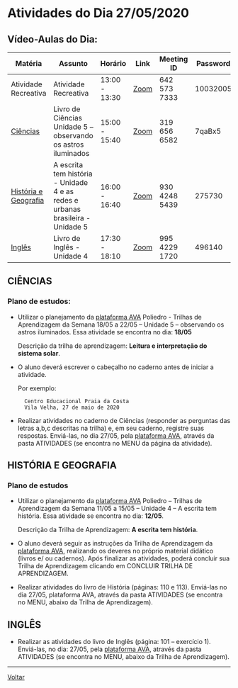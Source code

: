 # Atividades do Dia 27/05/2020


## Vídeo-Aulas do Dia:

| Matéria | Assunto |Horário | Link | Meeting ID | Password |
|---------|---------|--------|------|------------|----------|
| Atividade Recreativa | Atividade Recreativa | 13:00 - 13:30 | [Zoom](https://us04web.zoom.us/j/6425737333?pwd=Y015MWphNlVkVWJlTUlNUS9UM05mdz09) | 642 573 7333 | 10032005 |
| [Ciências](#ciências) | Livro de Ciências Unidade 5 – observando os astros iluminados | 15:00 - 15:40 | [Zoom](https://zoom.us/j/3196566582?pwd=cFNUb3BrREpzanpQV2toZ09RbjFnUT09) | 319 656 6582 | 7qaBx5 |
| [História e Geografia](#história-e-geografia) | A escrita tem história - Unidade 4 e as redes e urbanas brasileira - Unidade 5 | 16:00 - 16:40 | [Zoom](https://zoom.us/j/93042485439?pwd=anFobE1mRnltUTFadFhOcFc1RGV3Zz09) | 930 4248 5439 | 275730 |
| [Inglês](#inglês) | Livro de Inglês - Unidade 4 | 17:30 - 18:10 | [Zoom](https://zoom.us/j/99542291720?pwd=VHRTbWlmVFBzcDJJWkFYN1N3eklIZz09) | 995 4229 1720 | 496140 | 


## CIÊNCIAS

### Plano de estudos:

* Utilizar o planejamento da [plataforma AVA] Poliedro - Trilhas de Aprendizagem da Semana 18/05 a 22/05 – Unidade 5 – observando os astros iluminados. Essa atividade se encontra no dia: **18/05**

  Descrição da trilha de aprendizagem: **Leitura e interpretação do sistema solar**.

* O aluno deverá escrever o cabeçalho no caderno antes de iniciar a atividade.

  Por exemplo:

        Centro Educacional Praia da Costa
        Vila Velha, 27 de maio de 2020

* Realizar atividades no caderno de Ciências (responder as perguntas das letras a,b,c descritas na trilha) e, em seu caderno, registre suas respostas. Enviá-las, no dia 27/05, pela [plataforma AVA], através da pasta ATIVIDADES (se encontra no MENU da página da atividade).

## HISTÓRIA E GEOGRAFIA

### Plano de estudos

* Utilizar o planejamento da [plataforma AVA] Poliedro – Trilhas de Aprendizagem da Semana 11/05 a 15/05 – Unidade 4 – A escrita tem história. Essa atividade se encontra no dia: **12/05**.

  Descrição da Trilha de Aprendizagem: **A escrita tem história**.
  
* O aluno deverá seguir as instruções da Trilha de Aprendizagem da [plataforma AVA], realizando os deveres no próprio material didático (livros e/ ou cadernos). Após finalizar as atividades, poderá concluir sua Trilha de Aprendizagem clicando em CONCLUIR TRILHA DE APRENDIZAGEM.

* Realizar atividades do livro de História (páginas: 110 e 113). Enviá-las no dia 27/05, plataforma AVA, através da pasta ATIVIDADES (se encontra no MENU, abaixo da Trilha de Aprendizagem).

## INGLÊS

* Realizar as atividades do livro de Inglês (página: 101 – exercício 1). Enviá-las, no dia: 27/05, pela [plataforma AVA], através da pasta ATIVIDADES (se encontra no MENU, abaixo da Trilha de Aprendizagem).

---
[Voltar](index.md)


[plataforma AVA]: https://poliedro-ava.azurewebsites.net
